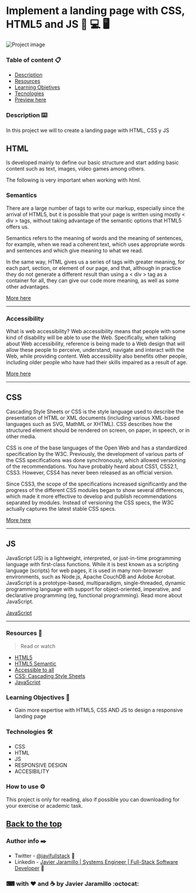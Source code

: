 # Implement a landing page with CSS, HTML5 and JS 📱 💻 🖥



![Project image](https://i.ibb.co/Z8FqnfN/2.jpg)

<a id="content"></a> 

### Table of content 📋

- [Description](#description)
- [Resources](#resources)
- [Learning Objetives](#learning-objectives)
- [Tecnologies](#technologies)
- [Preview here](https://landify2.herokuapp.com/)

### Description ⌨️

<a id="description"></a>
In this project we will to create a landing page with HTML, CSS y JS

## HTML

Is developed mainly to define our basic structure and start adding basic content such as text, images, video games among others.

The following is very important when working with html.

### Semantics

There are a large number of tags to write our markup, especially since the arrival of HTML5, but it is possible that your page is written using mostly < div > tags, without taking advantage of the semantic options that HTML5 offers us.

Semantics refers to the meaning of words and the meaning of sentences, for example, when we read a coherent text, which uses appropriate words and sentences and which give meaning to what we read.

In the same way, HTML gives us a series of tags with greater meaning, for each part, section, or element of our page, and that, although in practice they do not generate a different result than using a < div > tag as a container for all, they can give our code more meaning, as well as some other advantages.

[More here](https://en.wikipedia.org/wiki/HTML)
___

### Accessibility

What is web accessibility?
Web accessibility means that people with some kind of disability will be able to use the Web. Specifically, when talking about Web accessibility, reference is being made to a Web design that will allow these people to perceive, understand, navigate and interact with the Web, while providing content. Web accessibility also benefits other people, including older people who have had their skills impaired as a result of age.

[More here](https://web.dev/accessible/?gclid=Cj0KCQiAhP2BBhDdARIsAJEzXlGqvYsIkVtPZ582QkUSiw0NyevHFuejs7-Ml3D8vRaq2_4EDFwUmsEaAky_EALw_wcB)
___

## CSS
Cascading Style Sheets or CSS is the style language used to describe the presentation of HTML or XML documents (including various XML-based languages ​​such as SVG, MathML or XHTML). CSS describes how the structured element should be rendered on screen, on paper, in speech, or in other media.

CSS is one of the base languages ​​of the Open Web and has a standardized specification by the W3C. Previously, the development of various parts of the CSS specifications was done synchronously, which allowed versioning of the recommendations. You have probably heard about CSS1, CSS2.1, CSS3. However, CSS4 has never been released as an official version.

Since CSS3, the scope of the specifications increased significantly and the progress of the different CSS modules began to show several differences, which made it more effective to develop and publish recommendations separated by modules. Instead of versioning the CSS specs, the W3C actually captures the latest stable CSS specs.

[More here](https://developer.mozilla.org/en-US/docs/Web/CSS)
___

## JS

JavaScript (JS) is a lightweight, interpreted, or just-in-time programming language with first-class functions. While it is best known as a scripting language (scripts) for web pages, it is used in many non-browser environments, such as Node.js, Apache CouchDB and Adobe Acrobat. JavaScript is a prototype-based, multiparadigm, single-threaded, dynamic programming language with support for object-oriented, imperative, and declarative programming (eg, functional programming). Read more about JavaScript.

[JavaScript](https://developer.mozilla.org/en-US/docs/Web/JavaScript)
___

### Resources 📖
<a id="resources"></a>

>Read or watch

- [HTML5](https://en.wikipedia.org/wiki/HTML)
- [HTML5 Semantic](https://www.w3schools.com/html/html5_semantic_elements.asp)
- [Accessible to all](https://web.dev/accessible/?gclid=Cj0KCQiAhP2BBhDdARIsAJEzXlGqvYsIkVtPZ582QkUSiw0NyevHFuejs7-Ml3D8vRaq2_4EDFwUmsEaAky_EALw_wcB)
- [CSS: Cascading Style Sheets](https://developer.mozilla.org/en-US/docs/Web/CSS)
- [JavaScript](https://developer.mozilla.org/en-US/docs/Web/JavaScript)

### Learning Objectives 🚀
<a id="learning-objectives"></a>
- Gain more expertise with HTML5, CSS AND JS to design a responsive landing page

### Technologies 🛠️
<a id="technologies"></a>
- CSS
- HTML
- JS
- RESPONSIVE DESIGN
- ACCESIBILITY

### How to use ⚙️

This project is only for reading, also if possible you can downloading for your exercise or academic task.

[Back to the top](#content)
---
### Author info ✒️

- Twitter - [@javifullstack](https://twitter.com/javifullstack) :blue_heart:
- Linkedin - [Javier Jaramillo | Systems Engineer | Full-Stack Software Developer](https://www.linkedin.com/in/javier-jaramillo-346b681a1/) :gem:

### ⌨ with ❤  ️and ☕ by Javier Jaramillo :octocat:


